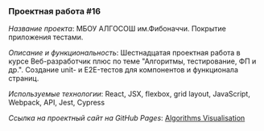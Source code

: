 ### Проектная работа #16

*Название проекта*: МБОУ АЛГОСОШ им.Фибоначчи. Покрытие приложения тестами.

*Описание и функциональность*: Шестнадцатая проектная работа в курсе Веб-разработчик плюс по теме "Алгоритмы, тестирование, ФП и др.". Создание unit- и E2E-тестов для компонентов и функционала страниц.

*Используемые технологии*: React, JSX, flexbox, grid layout, JavaScript, Webpack, API, Jest, Cypress

*Ссылка на проектный сайт на GitHub Pages*: [Algorithms Visualisation](https://dariarus.github.io/algorithms/)

